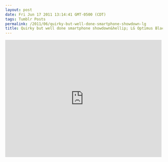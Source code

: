 ```yaml
---
layout: post
date: Fri Jun 17 2011 13:14:41 GMT-0500 (CDT)
tags: Tumblr Posts
permalink: /2011/06/quirky-but-well-done-smartphone-showdown-lg
title: Quirky but well done smartphone showdown&hellip; LG Optimus Black P970 - Film: Smartphone Championship Race (by LGMobileHQ)
---
```


<iframe width="500" height="375" id="youtube_iframe" src="https://www.youtube.com/embed/OGMyJ6hs7Ac?feature=oembed&amp;enablejsapi=1&amp;origin=http://safe.txmblr.com&amp;wmode=opaque" frameborder="0" allowfullscreen=""></iframe>
